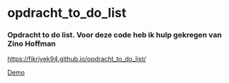 # opdracht_to_do_list

### Opdracht to do list. Voor deze code heb ik hulp gekregen van Zino Hoffman


https://fikriyek94.github.io/opdracht_to_do_list/

[Demo](https://fikriyek94.github.io/opdracht_to_do_list/)
